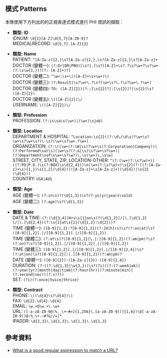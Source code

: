 ## 模式 Patterns

本隊使用下方列出的的正規表達式模式進行 PHI 資訊的擷取：

* **類型: ID**\
IDNUM: ```\d{2}[A-Z]\d{5,7}[A-Z0-9]?```\
MEDICALRECORD: ```\d{5,7}.[A-Z]{3}```

* **類型: Name**\
PATIENT: ```^[A-Za-z]{2,}\s?[A-Za-z]{2,},\s?[A-Za-z]{2,}\s?[A-Za-z]+```\
DOCTOR (變體一): ```(?:Dr|DR|PRO)[\s?|.]\s?([A-Z]+\s?.?\s?\w+?\s?\w+(?:\s\w{3,})?(?:-[A-Z]+)?)```\
DOCTOR (變體二): ```^\w+:\s+\(([A-Z]+\s+\w+)\)```\
DOCTOR (變體三): ```(?:Result)\s?\w+\.?\s?(\w+\s?\.?\s?\w+\.?\w+)```\
DOCTOR (變體四): ```TO: ([A-Z]{2})(?:;[\s{2}]?|:[\s{2}]?|\s{2})\s?([A-Z]{2})```\
DOCTOR (變體五): ```\(([A-Z]{2})\/```\
USERNAME: ```\(([A-Z]{2})\/```

* **類型: Profession**\
PROFESSION: ```(?:is\sa\s(\w+)|(\w+)\sjob)```

* **類型: Location**\
DEPARTMENT & HOSPITAL: ```^Location:\s{2}((?:\d\/\d\s)?\w+\s?\w+\s?\w+\s?)\-\s?(\w+\s?\w+.?\w+)```\
ORGANIZATION: ```(?:\((\w+(?:\W|\s)?\w+\s(?:Corporation|Company))|(?:Performed\sat\s)(\w+\s?(?:&|\s)\s?\w+\s?\w+)|(?:Department\sof\s\w+\s?\w?)\,\s(\w+)\,\s\w)```\
STREET, CITY, STATE, ZIP, LOCATION-OTHER: ```^(?:(\w+(?:\s?\w)+)|((?:PO|P.O.)\s(?:BOX)\s\d{2,4}))\n(\w+(?:\s?\w)+)\s{2}(?:((?:[A-Za-z]+\s){1,})\s{1,2}(\d{4})|([A-Za-z]+\s[A-Za-z]+)(\d{4})|\s{2}(\d{4}))```\
COUNTRY: ```USA|AUS```

* **類型: Age**\
AGE (變體一): ```(?:in\s)?(\d{1,3})\s?(?:yo|yr|years\sold)```\
AGE (變體二): ```(?:age)\s?(\d{1,3})```

* **類型: Date**\
DATE & TIME: ```(?:(\d{3,4})Hrs\s{1}on\s)?(\d{1,2}[/|\.]\d{1,2}[/|\.]\d{2,4})(?:\s{1}at\s{1}(\d{1,2}:\d{2}))?```\
TIME (變體一): ```([0-9]{1,2}:?[0-9]{1,2})(?:[H|h]rs)\s?(?:on|at)\s?([0-9]{1,2}[.|/][0-9]{1,2}[.|/][0-9]{1,2})```\
TIME (變體二): ```(?:at\s)?([0-9]{1,2}[\.|:][0-9]{1,2})(?:am|pm)?\s?(?:on)?\s?([0-9]{1,2}[.|/][0-9]{1,2}[.|/][0-9]{1,2})```\
TIME (變體三): ```([0-9]{1,2}[.|/][0-9]{1,2}[.|/][0-9]{2,4})\s?(?:at|on)\s?([0-9]{1,2}[:|.][0-9]{1,2})(?:am|pm)?```\
DATE (變體一): ```([0-9]{2})-([A-Za-z]{3})-([0-9]{2,4})```\
DURATION: ```(?:((?:\d{1,3}|\w{3,}))\s?(?i)((?:(?:week|wk)|(?:year|yr)|month|day|time|(?:hour|hr)|(?:minute|min)|(?:second|sec))(?:s)?))```\
SET: ```(?i)(?:once|twice|thrice)```

* **類型: Contract**\
PHONE: ```\((\d{4}\s?\d{4})\)```\
FAX: ```\d{2}-\d{4}-\d{4}```\
EMAIL: ```\w.+@\w.+\.\w+```\
URL: ```([-a-zA-Z0-9@:%._\+~#=]{1,256}\.[a-zA-Z0-9()]{1,6})\b[-a-zA-Z0-9()@:%_\+.~#?&//=]*```\
IPADDR: ```\d{1,3}\.\d{1,3}\.\d{1,3}\.\d{1,3}```

## 參考資料

 - [What is a good regular expression to match a URL?](https://stackoverflow.com/questions/3809401/what-is-a-good-regular-expression-to-match-a-url)